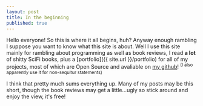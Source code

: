 ```yaml
---
layout: post
title: In the beginning
published: true
---
```


Hello everyone! So this is where it all begins, huh? Anyway enough rambling I suppose you want to know what this site is about. Well I use this site mainly for rambling about programming as well as book reviews, I read <strong>a lot</strong> of shitty SciFi books, plus a [portfolio]({{ site.url }}/portfolio) for all of my projects, most of which are Open Source and avaliable on [my github](http://github.com/jwolff52)! <sup>(I also apparently use it for non-sequitur statements)</sup>

I think that pretty much sums everything up. Many of my posts may be this short, though the book reviews may get a little...ugly so stick around and enjoy the view, it's free!
